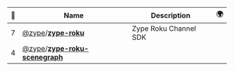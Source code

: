 |:star2: | Name | Description | 🌍|
|---|---|---|---|
|7|[@zype](https://github.com/zype)/[**zype-roku**](https://github.com/zype/zype-roku)|Zype Roku Channel SDK||
|4|[@zype](https://github.com/zype)/[**zype-roku-scenegraph**](https://github.com/zype/zype-roku-scenegraph)|||

